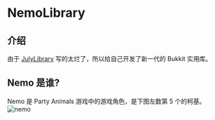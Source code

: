 # NemoLibrary
## 介绍
由于 [JulyLibrary](https://github.com/julyss2019/JulyLibrary) 写的太烂了，所以给自己开发了新一代的 Bukkit 实用库。

## Nemo 是谁?
Nemo 是 Party Animals 游戏中的游戏角色，是下图左数第 5 个的柯基。
![nemo](https://www.partyanimalsgame.com/static/img/wall-animal.75a27f92.png)